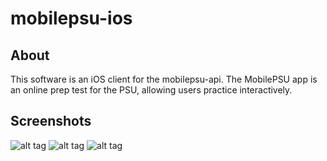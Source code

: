 # mobilepsu-ios

## About

This software is an iOS client for the mobilepsu-api. The MobilePSU app is an online prep test for the PSU, allowing users practice interactively.

## Screenshots

![alt tag](https://raw.githubusercontent.com/piperamirez/perihelion/master/doc/mobilepsu-screenshot1.png)
![alt tag](https://raw.githubusercontent.com/piperamirez/perihelion/master/doc/mobilepsu-screenshot2.png)
![alt tag](https://raw.githubusercontent.com/piperamirez/perihelion/master/doc/mobilepsu-screenshot3.png)